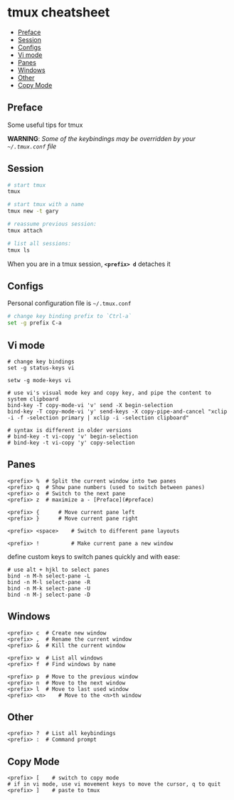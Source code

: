 # tmux cheatsheet

- [Preface](#preface)
- [Session](#session)
- [Configs](#configs)
- [Vi mode](#vi-mode)
- [Panes](#panes)
- [Windows](#windows)
- [Other](#other)
- [Copy Mode](#copy-mode)

## Preface

Some useful tips for tmux

**WARNING**: _Some of the keybindings may be overridden by your `~/.tmux.conf` file_

## Session

```sh
# start tmux
tmux

# start tmux with a name
tmux new -t gary

# reassume previous session:
tmux attach

# list all sessions:
tmux ls
```

When you are in a tmux session, **`<prefix> d`** detaches it


## Configs

Personal configuration file is `~/.tmux.conf`

```sh
# change key binding prefix to `Ctrl-a`
set -g prefix C-a
```

## Vi mode

```
# change key bindings
set -g status-keys vi

setw -g mode-keys vi

# use vi's visual mode key and copy key, and pipe the content to system clipboard
bind-key -T copy-mode-vi 'v' send -X begin-selection
bind-key -T copy-mode-vi 'y' send-keys -X copy-pipe-and-cancel "xclip -i -f -selection primary | xclip -i -selection clipboard"

# syntax is different in older versions
# bind-key -t vi-copy 'v' begin-selection
# bind-key -t vi-copy 'y' copy-selection
```

## Panes

    <prefix> % 	# Split the current window into two panes
    <prefix> q 	# Show pane numbers (used to switch between panes)
    <prefix> o 	# Switch to the next pane
    <prefix> z 	# maximize a - [Preface](#preface)

    <prefix> {  	# Move current pane left
    <prefix> }  	# Move current pane right

    <prefix> <space>  	# Switch to different pane layouts

    <prefix> !          # Make current pane a new window

define custom keys to switch panes quickly and with ease:

    # use alt + hjkl to select panes
    bind -n M-h select-pane -L
    bind -n M-l select-pane -R
    bind -n M-k select-pane -U
    bind -n M-j select-pane -D

## Windows

    <prefix> c 	# Create new window
    <prefix> , 	# Rename the current window
    <prefix> & 	# Kill the current window

    <prefix> w 	# List all windows
    <prefix> f 	# Find windows by name

    <prefix> p 	# Move to the previous window
    <prefix> n 	# Move to the next window
    <prefix> l 	# Move to last used window
    <prefix> <n> 	# Move to the <n>th window

## Other

    <prefix> ? 	# List all keybindings
    <prefix> : 	# Command prompt

## Copy Mode

    <prefix> [    # switch to copy mode
    # if in vi mode, use vi movement keys to move the cursor, q to quit
    <prefix> ]    # paste to tmux